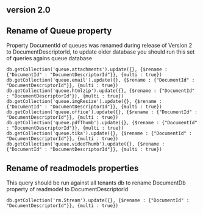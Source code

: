 ## version 2.0

## Rename of Queue property

Property DocumentId of queues was renamed during release of Version 2 to DocumentDescriptorId, to update older database you should run this set of queries agains queue database

	db.getCollection('queue.attachments').update({}, {$rename : {"DocumentId" : "DocumentDescriptorId"}}, {multi : true})
	db.getCollection('queue.email').update({}, {$rename : {"DocumentId" : "DocumentDescriptorId"}}, {multi : true})
	db.getCollection('queue.htmlzip').update({}, {$rename : {"DocumentId" : "DocumentDescriptorId"}}, {multi : true})
	db.getCollection('queue.imgResize').update({}, {$rename : {"DocumentId" : "DocumentDescriptorId"}}, {multi : true})
	db.getCollection('queue.office').update({}, {$rename : {"DocumentId" : "DocumentDescriptorId"}}, {multi : true})
	db.getCollection('queue.pdfThumb').update({}, {$rename : {"DocumentId" : "DocumentDescriptorId"}}, {multi : true})
	db.getCollection('queue.tika').update({}, {$rename : {"DocumentId" : "DocumentDescriptorId"}}, {multi : true})
	db.getCollection('queue.videoThumb').update({}, {$rename : {"DocumentId" : "DocumentDescriptorId"}}, {multi : true})

## Rename of readmodels properties

This query should be run against all tenants db to rename DocumentDb property of readmodel to DocumentDescriptorId

	db.getCollection('rm.Stream').update({}, {$rename : {"DocumentId" : "DocumentDescriptorId"}}, {multi : true})